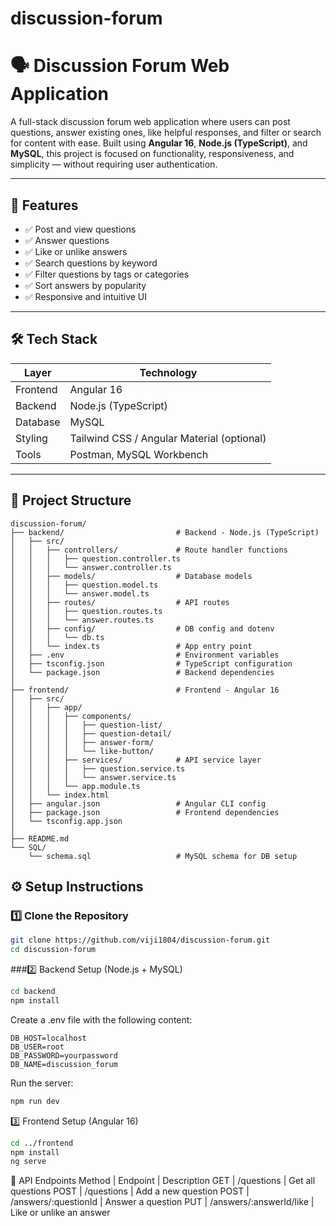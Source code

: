 # discussion-forum
# 🗣️ Discussion Forum Web Application

A full-stack discussion forum web application where users can post questions, answer existing ones, like helpful responses, and filter or search for content with ease. Built using **Angular 16**, **Node.js (TypeScript)**, and **MySQL**, this project is focused on functionality, responsiveness, and simplicity — without requiring user authentication.

---

## 🚀 Features

- ✅ Post and view questions
- ✅ Answer questions
- ✅ Like or unlike answers
- ✅ Search questions by keyword
- ✅ Filter questions by tags or categories
- ✅ Sort answers by popularity
- ✅ Responsive and intuitive UI

---

## 🛠️ Tech Stack

| Layer      | Technology              |
|------------|--------------------------|
| Frontend   | Angular 16               |
| Backend    | Node.js (TypeScript)     |
| Database   | MySQL                    |
| Styling    | Tailwind CSS / Angular Material (optional) |
| Tools      | Postman, MySQL Workbench |

---

## 📁 Project Structure
```pgsql
discussion-forum/
├── backend/                         # Backend - Node.js (TypeScript)
│   ├── src/
│   │   ├── controllers/             # Route handler functions
│   │   │   ├── question.controller.ts
│   │   │   └── answer.controller.ts
│   │   ├── models/                  # Database models
│   │   │   ├── question.model.ts
│   │   │   └── answer.model.ts
│   │   ├── routes/                  # API routes
│   │   │   ├── question.routes.ts
│   │   │   └── answer.routes.ts
│   │   ├── config/                  # DB config and dotenv
│   │   │   └── db.ts
│   │   └── index.ts                 # App entry point
│   ├── .env                         # Environment variables
│   ├── tsconfig.json                # TypeScript configuration
│   └── package.json                 # Backend dependencies
│
├── frontend/                        # Frontend - Angular 16
│   ├── src/
│   │   ├── app/
│   │   │   ├── components/
│   │   │   │   ├── question-list/
│   │   │   │   ├── question-detail/
│   │   │   │   ├── answer-form/
│   │   │   │   └── like-button/
│   │   │   ├── services/            # API service layer
│   │   │   │   ├── question.service.ts
│   │   │   │   └── answer.service.ts
│   │   │   └── app.module.ts
│   │   └── index.html
│   ├── angular.json                 # Angular CLI config
│   ├── package.json                 # Frontend dependencies
│   └── tsconfig.app.json
│
├── README.md
└── SQL/
    └── schema.sql                   # MySQL schema for DB setup
```
## ⚙️ Setup Instructions

### 1️⃣ Clone the Repository

```bash
git clone https://github.com/viji1804/discussion-forum.git
cd discussion-forum
```
###2️⃣ Backend Setup (Node.js + MySQL)
```bash
cd backend
npm install
```
Create a .env file with the following content:
```env
DB_HOST=localhost
DB_USER=root
DB_PASSWORD=yourpassword
DB_NAME=discussion_forum
```

Run the server:
```bash
npm run dev
```
3️⃣ Frontend Setup (Angular 16)
```bash
cd ../frontend
npm install
ng serve
```

🔗 API Endpoints
Method | Endpoint                | Description
GET    | /questions              | Get all questions
POST   | /questions              | Add a new question
POST   | /answers/:questionId    | Answer a question
PUT    | /answers/:answerId/like | Like or unlike an answer



